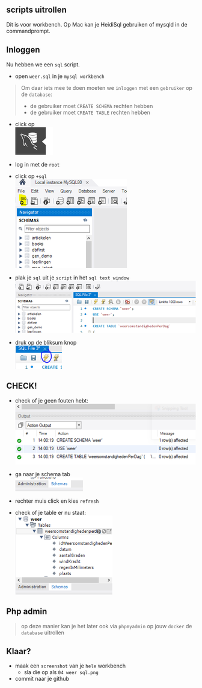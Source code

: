 
## scripts uitrollen
 
Dit is voor workbench. Op Mac kan je HeidiSql gebruiken of mysqld in de commandprompt.

## Inloggen

Nu hebben we een `sql` script.
- open `weer.sql` in je `mysql workbench` 
> Om daar iets mee te doen moeten we `inloggen` met een `gebruiker` op de `database`:
> - de gebruiker moet `CREATE SCHEMA` rechten hebben 
> - de gebruiker moet `CREATE TABLE` rechten hebben 

- click op
</br>![](img/dbman.PNG)

- log in met de `root`
- click op `+sql`
</br>![](img/plussql.PNG)

- plak je `sql` uit je `script` in het `sql text window`
</br>![](img/paste.PNG)

- druk op de bliksum knop
</br>![](img/exe.PNG)

## CHECK!

- check of je geen fouten hebt:
</br>![](img/check.PNG)

- ga naar je schema tab
</br>![](img/schemas.PNG)

- rechter muis click en kies `refresh`

- check of je table er nu staat:
</br>![](img/ok.PNG)

## Php admin

> op deze manier kan je het later ook via `phpmyadmin` op jouw `docker` de `database` uitrollen

## Klaar?
- maak een `screenshot` van je `hele` workbench
    - sla die op als `04 weer sql.png`
- commit naar je github